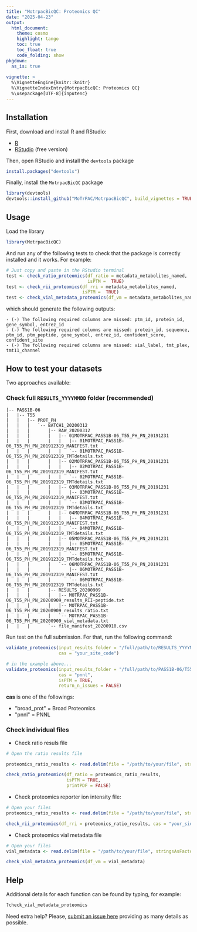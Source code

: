 ```yaml
---
title: "MotrpacBicQC: Proteomics QC"
date: "2025-04-23"
output:
  html_document:
    theme: cosmo
    highlight: tango
    toc: true
    toc_float: true
    code_folding: show
pkgdown:
  as_is: true
  
vignette: >
  %\VignetteEngine{knitr::knitr}
  %\VignetteIndexEntry{MotrpacBicQC: Proteomics QC}
  %\usepackage[UTF-8]{inputenc}
---
```



## Installation

First, download and install R and RStudio:

- [R](https://mirror.las.iastate.edu/CRAN/) 
- [RStudio](https://rstudio.com/products/rstudio/download/) (free version)

Then, open RStudio and install the `devtools` package


``` r
install.packages("devtools")
```

Finally, install the `MotrpacBicQC` package


``` r
library(devtools)
devtools::install_github("MoTrPAC/MotrpacBicQC", build_vignettes = TRUE)
```


## Usage

Load the library


``` r
library(MotrpacBicQC)
```

And run any of the following tests to check that the package 
is correctly installed and it works. For example:


``` r
# Just copy and paste in the RStudio terminal
test <- check_ratio_proteomics(df_ratio = metadata_metabolites_named, 
                               isPTM =  TRUE)
test <- check_rii_proteomics(df_rri = metadata_metabolites_named, 
                             isPTM =  TRUE)
test <- check_vial_metadata_proteomics(df_vm = metadata_metabolites_named)
```

which should generate the following outputs:

```
- (-) The following required columns are missed: ptm_id, protein_id, gene_symbol, entrez_id
- (-) The following required columns are missed: protein_id, sequence, ptm_id, ptm_peptide, gene_symbol, entrez_id, confident_score, confident_site
- (-) The following required columns are missed: vial_label, tmt_plex, tmt11_channel
```

## How to test your datasets

Two approaches available:

### Check full `RESULTS_YYYYMMDD` folder (recommended)

```
|-- PASS1B-06
|   |-- T55
|   |   |-- PROT_PH
|   |   |   `-- BATCH1_20200312
|   |   |       |-- RAW_20200312
|   |   |       |   |-- 01MOTRPAC_PASS1B-06_T55_PH_PN_20191231
|   |   |       |   |   |-- 01MOTRPAC_PASS1B-06_T55_PH_PN_201912319_MANIFEST.txt
|   |   |       |   |   `-- 01MOTRPAC_PASS1B-06_T55_PH_PN_201912319_TMTdetails.txt
|   |   |       |   |-- 02MOTRPAC_PASS1B-06_T55_PH_PN_20191231
|   |   |       |   |   |-- 02MOTRPAC_PASS1B-06_T55_PH_PN_201912319_MANIFEST.txt
|   |   |       |   |   `-- 02MOTRPAC_PASS1B-06_T55_PH_PN_201912319_TMTdetails.txt
|   |   |       |   |-- 03MOTRPAC_PASS1B-06_T55_PH_PN_20191231
|   |   |       |   |   |-- 03MOTRPAC_PASS1B-06_T55_PH_PN_201912319_MANIFEST.txt
|   |   |       |   |   `-- 03MOTRPAC_PASS1B-06_T55_PH_PN_201912319_TMTdetails.txt
|   |   |       |   |-- 04MOTRPAC_PASS1B-06_T55_PH_PN_20191231
|   |   |       |   |   |-- 04MOTRPAC_PASS1B-06_T55_PH_PN_201912319_MANIFEST.txt
|   |   |       |   |   `-- 04MOTRPAC_PASS1B-06_T55_PH_PN_201912319_TMTdetails.txt
|   |   |       |   |-- 05MOTRPAC_PASS1B-06_T55_PH_PN_20191231
|   |   |       |   |   |-- 05MOTRPAC_PASS1B-06_T55_PH_PN_201912319_MANIFEST.txt
|   |   |       |   |   `-- 05MOTRPAC_PASS1B-06_T55_PH_PN_201912319_TMTdetails.txt
|   |   |       |   `-- 06MOTRPAC_PASS1B-06_T55_PH_PN_20191231
|   |   |       |       |-- 06MOTRPAC_PASS1B-06_T55_PH_PN_201912319_MANIFEST.txt
|   |   |       |       `-- 06MOTRPAC_PASS1B-06_T55_PH_PN_201912319_TMTdetails.txt
|   |   |       |-- RESULTS_20200909
|   |   |       |   |-- MOTRPAC_PASS1B-06_T55_PH_PN_20200909_results_RII-peptide.txt
|   |   |       |   |-- MOTRPAC_PASS1B-06_T55_PH_PN_20200909_results_ratio.txt
|   |   |       |   `-- MOTRPAC_PASS1B-06_T55_PH_PN_20200909_vial_metadata.txt
|   |   |       `-- file_manifest_20200910.csv
```


Run test on the full submission. For that, run the following command:


``` r
validate_proteomics(input_results_folder = "/full/path/to/RESULTS_YYYYMMDD", 
                    cas = "your_site_code")

# in the example above...
validate_proteomics(input_results_folder = "/full/path/to/PASS1B-06/T55/PROT_PH/BATCH1_20200312/RESULTS_20200909", 
                    cas = "pnnl",
                    isPTM = TRUE,
                    return_n_issues = FALSE)
```

**cas** is one of the followings:

- "broad_prot" = Broad Proteomics
- "pnnl"       = PNNL


### Check individual files

- Check ratio resuls file


``` r
# Open the ratio results file

proteomics_ratio_results <- read.delim(file = "/path/to/your/file", stringsAsFactors = FALSE)

check_ratio_proteomics(df_ratio = proteomics_ratio_results, 
                       isPTM = TRUE, 
                       printPDF = FALSE)
```

- Check proteomics reporter ion intensity file:


``` r
# Open your files
proteomics_ratio_results <- read.delim(file = "/path/to/your/file", stringsAsFactors = FALSE)

check_rii_proteomics(df_rri = proteomics_ratio_results, cas = "your_side_id")
```

- Check proteomics vial metadata file


``` r
# Open your files
vial_metadata <- read.delim(file = "/path/to/your/file", stringsAsFactors = FALSE)

check_vial_metadata_proteomics(df_vm = vial_metadata)
```



## Help

Additional details for each function can be found by typing, for example:


``` r
?check_vial_metadata_proteomics
```

Need extra help? Please, [submit an issue here](https://github.com/MoTrPAC/MotrpacBicQC/issues) 
providing as many details as possible.

